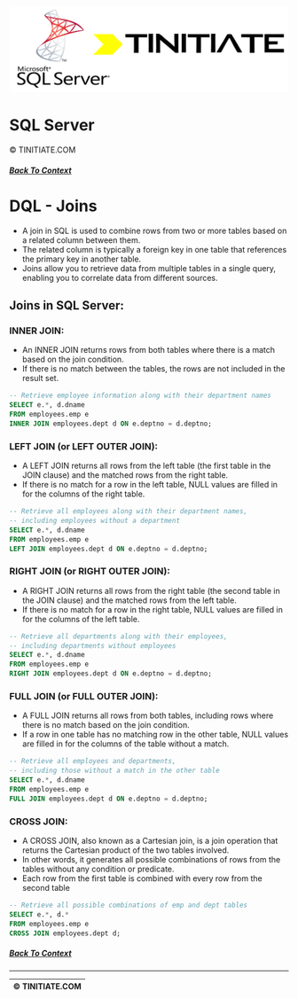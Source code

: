 ![SQL Server Tinitiate Image](sqlserver_tinitiate.png)

# SQL Server
&copy; TINITIATE.COM

##### [Back To Context](./README.md)

# DQL - Joins
* A join in SQL is used to combine rows from two or more tables based on a related column between them.
* The related column is typically a foreign key in one table that references the primary key in another table.
* Joins allow you to retrieve data from multiple tables in a single query, enabling you to correlate data from different sources.

## Joins in SQL Server:
### INNER JOIN:
* An INNER JOIN returns rows from both tables where there is a match based on the join condition.
* If there is no match between the tables, the rows are not included in the result set.
```sql
-- Retrieve employee information along with their department names
SELECT e.*, d.dname
FROM employees.emp e
INNER JOIN employees.dept d ON e.deptno = d.deptno;
```
### LEFT JOIN (or LEFT OUTER JOIN):
* A LEFT JOIN returns all rows from the left table (the first table in the JOIN clause) and the matched rows from the right table.
* If there is no match for a row in the left table, NULL values are filled in for the columns of the right table.
```sql
-- Retrieve all employees along with their department names,
-- including employees without a department
SELECT e.*, d.dname
FROM employees.emp e
LEFT JOIN employees.dept d ON e.deptno = d.deptno;
```
### RIGHT JOIN (or RIGHT OUTER JOIN):
* A RIGHT JOIN returns all rows from the right table (the second table in the JOIN clause) and the matched rows from the left table.
* If there is no match for a row in the right table, NULL values are filled in for the columns of the left table.
```sql
-- Retrieve all departments along with their employees,
-- including departments without employees
SELECT e.*, d.dname
FROM employees.emp e
RIGHT JOIN employees.dept d ON e.deptno = d.deptno;
```
### FULL JOIN (or FULL OUTER JOIN):
* A FULL JOIN returns all rows from both tables, including rows where there is no match based on the join condition.
* If a row in one table has no matching row in the other table, NULL values are filled in for the columns of the table without a match.
```sql
-- Retrieve all employees and departments,
-- including those without a match in the other table
SELECT e.*, d.dname
FROM employees.emp e
FULL JOIN employees.dept d ON e.deptno = d.deptno;
```
### CROSS JOIN:
* A CROSS JOIN, also known as a Cartesian join, is a join operation that returns the Cartesian product of the two tables involved.
* In other words, it generates all possible combinations of rows from the tables without any condition or predicate.
* Each row from the first table is combined with every row from the second table
```sql
-- Retrieve all possible combinations of emp and dept tables
SELECT e.*, d.*
FROM employees.emp e
CROSS JOIN employees.dept d;
```

##### [Back To Context](./README.md)
***
| &copy; TINITIATE.COM |
|----------------------|